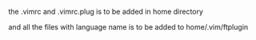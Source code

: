 the .vimrc and .vimrc.plug is to be added in home directory

and all the files with language name is to be added to home/.vim/ftplugin
